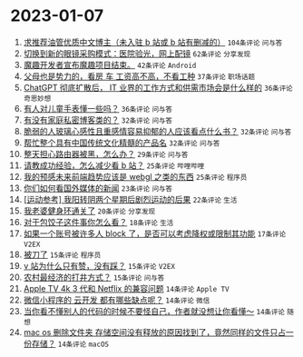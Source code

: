 # 2023-01-07

1. [求推荐油管优质中文博主（未入驻 b 站或 b 站有删减的）](https://www.v2ex.com/t/907150) `104条评论` `问与答`
1. [切换到新的眼镜采购模式：医院验光，网上配镜](https://www.v2ex.com/t/907144) `62条评论` `分享发现`
1. [魔趣开发者宣布魔趣项目结束。](https://www.v2ex.com/t/907231) `42条评论` `Android`
1. [父母也是势力的，看房 车 工资高不高，不看工种](https://www.v2ex.com/t/907204) `37条评论` `职场话题`
1. [ChatGPT 彻底扩散后， IT 业界的工作方式和供需市场会是什么样的](https://www.v2ex.com/t/907132) `36条评论` `奇思妙想`
1. [有人对儿童手表懂一些吗？](https://www.v2ex.com/t/907142) `36条评论` `问与答`
1. [有没有家庭私密博客类的？](https://www.v2ex.com/t/907121) `32条评论` `问与答`
1. [脆弱的人玻璃心感性且重感情容易抑郁的人应该看点什么书？](https://www.v2ex.com/t/907140) `32条评论` `问与答`
1. [帮忙整个具有中国传统文化精髓的产品名](https://www.v2ex.com/t/907158) `32条评论` `问与答`
1. [整天担心路由器被黑，怎么办？](https://www.v2ex.com/t/907250) `29条评论` `问与答`
1. [请教成功经验，怎么减少看 b 站？](https://www.v2ex.com/t/907263) `25条评论` `哔哩哔哩`
1. [我的预感未来前端趋势应该是 webgl 之类的东西](https://www.v2ex.com/t/907217) `25条评论` `程序员`
1. [你们如何看国外媒体的新闻](https://www.v2ex.com/t/907227) `23条评论` `问与答`
1. [[运动参考] 我阳转阴两个星期后剧烈运动的后果](https://www.v2ex.com/t/907131) `22条评论` `生活`
1. [我老婆健身环通关了](https://www.v2ex.com/t/907240) `20条评论` `分享发现`
1. [对于包饺子这件事你怎么看？](https://www.v2ex.com/t/907248) `18条评论` `生活`
1. [如果一个账号被许多人 block 了，是否可以考虑降权或限制其功能](https://www.v2ex.com/t/907182) `17条评论` `V2EX`
1. [被刀了](https://www.v2ex.com/t/907230) `15条评论` `程序员`
1. [v 站为什么只有赞，没有踩？](https://www.v2ex.com/t/907197) `15条评论` `V2EX`
1. [农村最经济的打井方式？](https://www.v2ex.com/t/907156) `15条评论` `问与答`
1. [Apple TV 4k 3 代和 Netflix 的兼容问题](https://www.v2ex.com/t/907221) `14条评论` `Apple TV`
1. [微信小程序的 云开发 都有哪些缺点呢？](https://www.v2ex.com/t/907183) `14条评论` `微信`
1. [当你看不懂别人的代码的时候不要怪自己，作者就没想让你看懂～](https://www.v2ex.com/t/907127) `14条评论` `随想`
1. [mac os 删除文件夹 存储空间没有释放的原因找到了，竟然同样的文件只占一份存储？](https://www.v2ex.com/t/907122) `14条评论` `macOS`
